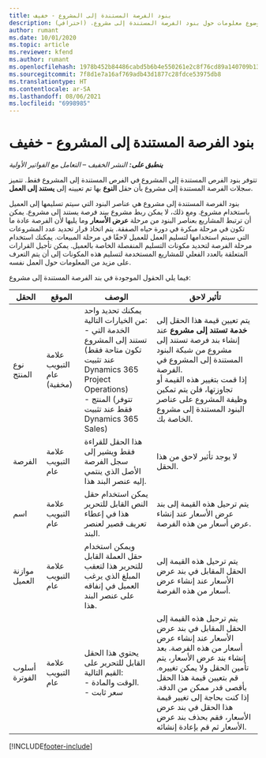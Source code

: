 ```yaml
---
title: بنود الفرصة المستندة إلى المشروع - خفيف
description: يقدم هذا الموضوع معلومات حول بنود الفرصة المستندة إلى مشروع. (احترافي)
author: rumant
ms.date: 10/01/2020
ms.topic: article
ms.reviewer: kfend
ms.author: rumant
ms.openlocfilehash: 1978b452b84486cabd5b6b4e550261e2c8f76cd89a140709b137ac184c8967c1
ms.sourcegitcommit: 7f8d1e7a16af769adb43d1877c28fdce53975db8
ms.translationtype: HT
ms.contentlocale: ar-SA
ms.lasthandoff: 08/06/2021
ms.locfileid: "6998985"
---
```

# <a name="project-based-opportunity-lines---lite"></a>بنود الفرصة المستندة إلى المشروع - خفيف

_**ينطبق على:** النشر الخفيف – التعامل مع الفواتير الأولية_

تتوفر بنود الفرص المستندة إلى المشروع في الفرص المستندة إلى المشروع فقط. تتميز سجلات الفرصة المستندة إلى مشروع بأن حقل **النوع** بها تم تعيينه إلى **يستند إلى العمل**.

بنود الفرصة المستندة إلى مشروع هي عناصر البنود التي سيتم تسليمها إلى العميل باستخدام مشروع. ومع ذلك، لا يمكن ربط مشروع ببند فرصة يستند إلى مشروع. يمكن أن ترتبط المشاريع بعناصر البنود من مرحلة **عرض الأسعار** وما يليها لأن الفرصة عادة ما تكون في مرحلة مبكرة في دورة حياه الصفقة. يتم اتخاذ قرار تحديد عدد المشروعات التي سيتم استخدامها لتسليم العمل للعميل لاحقًا في مرحلة المبيعات. يمكنك استخدام مرحلة الفرصة لتحديد مكونات التسليم المنفصلة الخاصة بالعميل. يمكن تأجيل القرارات المتعلقة بالعدد الفعلي للمشاريع المستخدمة لتسليم هذه المكونات إلى أن يتم التعرف على مزيد من المعلومات حول العمل نفسه.

فيما يلي الحقول الموجودة في بند الفرصة المستندة إلى مشروع:

| **الحقل** | **الموقع** | **الوصف** | **تأثير لاحق** |
| --- | --- | --- | --- |
| نوع المنتج | علامة التبويب عام (مخفية) | يمكنك تحديد واحد من الخيارات التالية:</br>- الخدمة التي تستند إلى المشروع (تكون متاحة فقط عند تثبيت Dynamics 365 Project Operations)</br>- المنتج (تتوفر فقط عند تثبيت Dynamics 365 Sales) | يتم تعيين قيمة هذا الحقل إلى **خدمة تستند إلى مشروع** عند إنشاء بند فرصة تستند إلى مشروع من شبكة البنود المستندة إلى المشروع في الفرصة. <br> إذا قمت بتغيير هذه القيمة أو تجاوزتها، فلن يتم تمكين وظيفة المشروع على عناصر البنود المستندة إلى مشروع الخاصة بك. |
| الفرصة | علامة التبويب عام | هذا الحقل للقراءة فقط ويشير إلى سجل الفرصة الأصل الذي ينتمي إليه عنصر البند هذا. | لا يوجد تأثير لاحق من هذا الحقل. |
| اسم | علامة التبويب عام | يمكن استخدام حقل النص القابل للتحرير هذا في إعطاء تعريف قصير لعنصر البند. | يتم ترحيل هذه القيمة إلى بند عرض الأسعار عند إنشاء عرض أسعار من هذه الفرصة. |
| موازنة العميل | علامة التبويب عام | ويمكن استخدام حقل العملة القابل للتحرير هذا لتعقب المبلغ الذي يرغب العميل في إنفاقه على عنصر البند هذا. | يتم ترحيل هذه القيمة إلى الحقل المقابل في بند عرض الأسعار عند إنشاء عرض أسعار من هذه الفرصة. |
| أسلوب الفوترة | علامة التبويب عام | يحتوي هذا الحقل القابل للتحرير على القيم التالية:</br>- الوقت والمادة.</br>- سعر ثابت | يتم ترحيل هذه القيمة إلى الحقل المقابل في بند عرض الأسعار عند إنشاء عرض أسعار من هذه الفرصة. بعد إنشاء بند عرض الأسعار، يتم تأمين الحقل ولا يمكن تغييره. قم بتعيين قيمة هذا الحقل بأقصى قدر ممكن من الدقة. إذا كنت بحاجة إلى تغيير قيمة هذا الحقل في بند عرض الأسعار، فقم بحذف بند عرض الأسعار ثم قم بإعادة إنشائه. |


[!INCLUDE[footer-include](../../includes/footer-banner.md)]